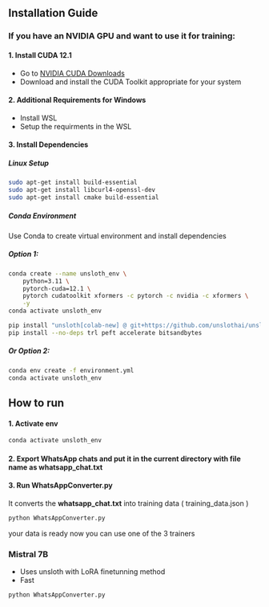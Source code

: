  ## Installation Guide

### If you have an NVIDIA GPU and want to use it for training:

#### 1. Install CUDA 12.1
- Go to [NVIDIA CUDA Downloads](https://developer.nvidia.com/cuda-downloads)
- Download and install the CUDA Toolkit appropriate for your system

#### 2. Additional Requirements for Windows
- Install WSL
- Setup the requirments in the WSL

#### 3. Install Dependencies
##### Linux Setup
```sh
sudo apt-get install build-essential
sudo apt-get install libcurl4-openssl-dev
sudo apt-get install cmake build-essential
```
##### Conda Environment
Use Conda to create virtual environment and install dependencies
##### Option 1:
```sh
conda create --name unsloth_env \
    python=3.11 \
    pytorch-cuda=12.1 \
    pytorch cudatoolkit xformers -c pytorch -c nvidia -c xformers \
    -y
conda activate unsloth_env

pip install "unsloth[colab-new] @ git+https://github.com/unslothai/unsloth.git"
pip install --no-deps trl peft accelerate bitsandbytes
```
##### Or Option 2:
```sh
conda env create -f environment.yml
conda activate unsloth_env
```


## How to run
#### 1. Activate env
```sh
conda activate unsloth_env
```
#### 2. Export WhatsApp chats and put it in the current directory with file name as **whatsapp_chat.txt**
#### 3. Run WhatsAppConverter.py
It converts the **whatsapp_chat.txt** into training data ( training_data.json )
```sh
python WhatsAppConverter.py
```
your data is ready now you can use one of the 3 trainers

### Mistral 7B
- Uses unsloth with LoRA finetunning method
- Fast 
```sh
python WhatsAppConverter.py
```
